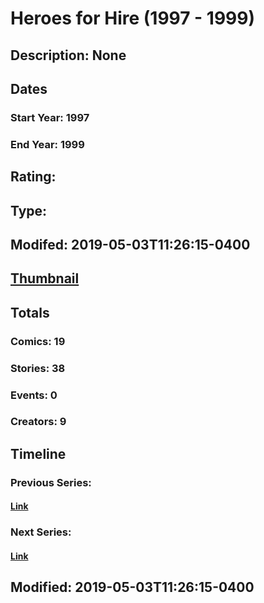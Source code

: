 # Heroes for Hire (1997 - 1999)
## Description: None
## Dates
### Start Year: 1997
### End Year: 1999
## Rating: 
## Type: 
## Modifed: 2019-05-03T11:26:15-0400
## [Thumbnail](http://i.annihil.us/u/prod/marvel/i/mg/6/40/5ccc5d8044723.jpg)
## Totals
### Comics: 19
### Stories: 38
### Events: 0
### Creators: 9
## Timeline
### Previous Series: 
#### [Link]()
### Next Series: 
#### [Link]()
## Modified: 2019-05-03T11:26:15-0400